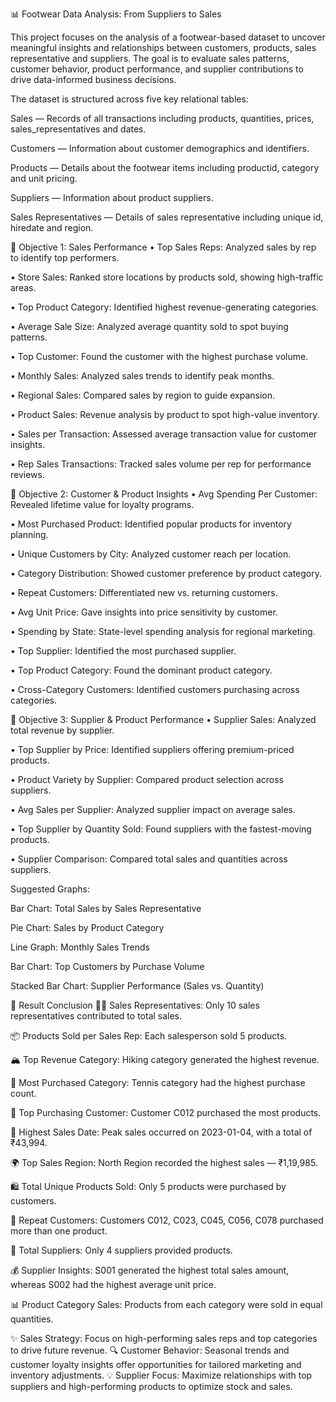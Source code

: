 📊 Footwear Data Analysis: From Suppliers to Sales

This project focuses on the analysis of a footwear-based dataset to uncover meaningful insights and relationships between customers, products, sales representative and suppliers. The goal is to evaluate sales patterns, customer behavior, product performance, and supplier contributions to drive data-informed business decisions.

The dataset is structured across five key relational tables:

Sales — Records of all transactions including products, quantities, prices, sales_representatives and dates.

Customers — Information about customer demographics and identifiers.

Products — Details about the footwear items including productid, category and unit pricing.

Suppliers — Information about product suppliers.

Sales Representatives — Details of sales representative including unique id, hiredate and region.



🎯 Objective 1: Sales Performance
• Top Sales Reps: Analyzed sales by rep to identify top performers.

• Store Sales: Ranked store locations by products sold, showing high-traffic areas.

• Top Product Category: Identified highest revenue-generating categories.

• Average Sale Size: Analyzed average quantity sold to spot buying patterns.

• Top Customer: Found the customer with the highest purchase volume.

• Monthly Sales: Analyzed sales trends to identify peak months.

• Regional Sales: Compared sales by region to guide expansion.

• Product Sales: Revenue analysis by product to spot high-value inventory.

• Sales per Transaction: Assessed average transaction value for customer insights.

• Rep Sales Transactions: Tracked sales volume per rep for performance reviews.

🎯 Objective 2: Customer & Product Insights
• Avg Spending Per Customer: Revealed lifetime value for loyalty programs.

• Most Purchased Product: Identified popular products for inventory planning.

• Unique Customers by City: Analyzed customer reach per location.

• Category Distribution: Showed customer preference by product category.

• Repeat Customers: Differentiated new vs. returning customers.

• Avg Unit Price: Gave insights into price sensitivity by customer.

• Spending by State: State-level spending analysis for regional marketing.

• Top Supplier: Identified the most purchased supplier.

• Top Product Category: Found the dominant product category.

• Cross-Category Customers: Identified customers purchasing across categories.

🎯 Objective 3: Supplier & Product Performance
• Supplier Sales: Analyzed total revenue by supplier.

• Top Supplier by Price: Identified suppliers offering premium-priced products.

• Product Variety by Supplier: Compared product selection across suppliers.

• Avg Sales per Supplier: Analyzed supplier impact on average sales.

• Top Supplier by Quantity Sold: Found suppliers with the fastest-moving products.

• Supplier Comparison: Compared total sales and quantities across suppliers.

Suggested Graphs:

Bar Chart: Total Sales by Sales Representative

Pie Chart: Sales by Product Category

Line Graph: Monthly Sales Trends

Bar Chart: Top Customers by Purchase Volume

Stacked Bar Chart: Supplier Performance (Sales vs. Quantity)





📌 Result Conclusion
🧑‍💼 Sales Representatives: Only 10 sales representatives contributed to total sales.

📦 Products Sold per Sales Rep: Each salesperson sold 5 products.

🏔️ Top Revenue Category: Hiking category generated the highest revenue.

🎾 Most Purchased Category: Tennis category had the highest purchase count.

🏅 Top Purchasing Customer: Customer C012 purchased the most products.

📅 Highest Sales Date: Peak sales occurred on 2023-01-04, with a total of ₹43,994.

🌍 Top Sales Region: North Region recorded the highest sales — ₹1,19,985.

🛍️ Total Unique Products Sold: Only 5 products were purchased by customers.

👥 Repeat Customers: Customers C012, C023, C045, C056, C078 purchased more than one product.

🚚 Total Suppliers: Only 4 suppliers provided products.

💰 Supplier Insights: S001 generated the highest total sales amount, whereas S002 had the highest average unit price.

📊 Product Category Sales: Products from each category were sold in equal quantities.


✨ Sales Strategy: Focus on high-performing sales reps and top categories to drive future revenue.
🔍 Customer Behavior: Seasonal trends and customer loyalty insights offer opportunities for tailored marketing and inventory adjustments.
💡 Supplier Focus: Maximize relationships with top suppliers and high-performing products to optimize stock and sales.
